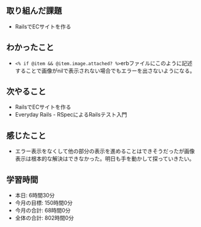 ## 取り組んだ課題
- RailsでECサイトを作る
## わかったこと
- `<% if @item && @item.image.attached? %>`erbファイルにこのように記述することで画像がnilで表示されない場合でもエラーを出さないようになる。
## 次やること
- RailsでECサイトを作る
- Everyday Rails - RSpecによるRailsテスト入門
## 感じたこと
- エラー表示をなくして他の部分の表示を進めることはできそうだったが画像表示は根本的な解決はできなかった。明日も手を動かして探っていきたい。
## 学習時間
- 本日: 6時間30分
- 今月の目標: 150時間0分
- 今月の合計: 68時間0分
- 全体の合計: 802時間0分
